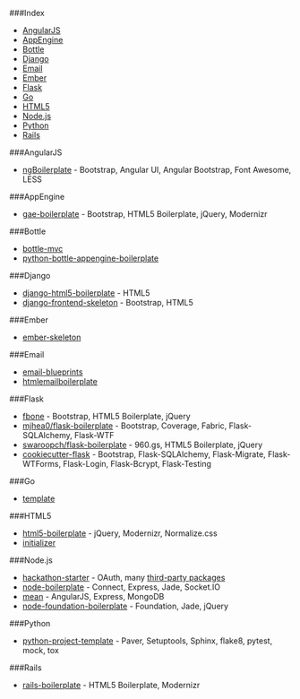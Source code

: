 ###Index
* [AngularJS](#angularjs)
* [AppEngine](#appengine)
* [Bottle](#bottle)
* [Django](#django)
* [Email](#email)
* [Ember](#ember)
* [Flask](#flask)
* [Go](#go)
* [HTML5](#html5)
* [Node.js](#node.js)
* [Python](#python)
* [Rails](#rails)


###AngularJS
* [ngBoilerplate](https://github.com/ngbp/ngbp) - Bootstrap, Angular UI, Angular Bootstrap, Font Awesome, LESS


###AppEngine
* [gae-boilerplate](https://github.com/coto/gae-boilerplate) - Bootstrap, HTML5 Boilerplate, jQuery, Modernizr


###Bottle
* [bottle-mvc](https://github.com/salimane/bottle-mvc) 
* [python-bottle-appengine-boilerplate](https://github.com/ranzwertig/python-bottle-appengine-boilerplate)


###Django
* [django-html5-boilerplate](https://github.com/mike360/django-html5-boilerplate) - HTML5
* [django-frontend-skeleton](https://github.com/jonfaustman/django-frontend-skeleton) - Bootstrap, HTML5


###Ember
* [ember-skeleton](https://github.com/zigomir/ember-skeleton)


###Email
* [email-blueprints](https://github.com/mailchimp/Email-Blueprints)
* [htmlemailboilerplate](http://htmlemailboilerplate.com/)


###Flask
* [fbone](https://github.com/imwilsonxu/fbone) - Bootstrap, HTML5 Boilerplate, jQuery
* [mjhea0/flask-boilerplate](https://github.com/mjhea0/flask-boilerplate) - Bootstrap, Coverage, Fabric, Flask-SQLAlchemy, Flask-WTF
* [swaroopch/flask-boilerplate](https://github.com/swaroopch/flask-boilerplate) - 960.gs, HTML5 Boilerplate, jQuery
* [cookiecutter-flask](https://github.com/sloria/cookiecutter-flask) - Bootstrap, Flask-SQLAlchemy, Flask-Migrate, Flask-WTForms, Flask-Login, Flask-Bcrypt, Flask-Testing


###Go
* [template](https://github.com/gophertown/template)


###HTML5
* [html5-boilerplate](https://github.com/h5bp/html5-boilerplate/) - jQuery, Modernizr, Normalize.css
* [initializer](https://github.com/verekia/initializr)


###Node.js
* [hackathon-starter](https://github.com/sahat/hackathon-starter) - OAuth, many [third-party packages](https://github.com/sahat/hackathon-starter#list-of-packages)
* [node-boilerplate](https://github.com/robrighter/node-boilerplate) - Connect, Express, Jade, Socket.IO
* [mean](https://github.com/linnovate/mean/) - AngularJS, Express, MongoDB
* [node-foundation-boilerplate](https://github.com/huffpostlabs/node-foundation-boilerplate) - Foundation, Jade, jQuery


###Python
* [python-project-template](https://github.com/seanfisk/python-project-template) - Paver, Setuptools, Sphinx, flake8, pytest, mock, tox


###Rails
* [rails-boilerplate](https://github.com/khelben/rails-boilerplate) - HTML5 Boilerplate, Modernizr

